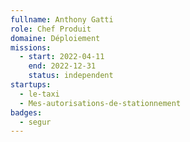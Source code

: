 ```yaml
---
fullname: Anthony Gatti
role: Chef Produit
domaine: Déploiement
missions:
  - start: 2022-04-11
    end: 2022-12-31
    status: independent
startups:
  - le-taxi
  - Mes-autorisations-de-stationnement
badges:
  - segur
---
```


